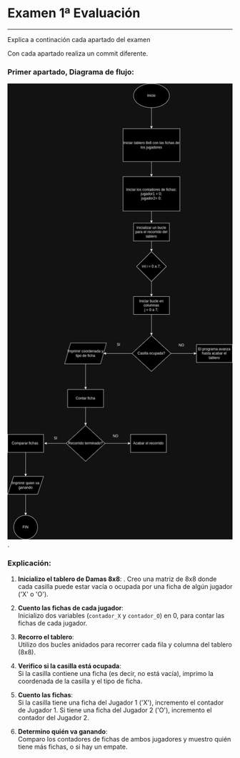 # Examen 1ª Evaluación

---
 
Explica a continación cada apartado del examen

Con cada apartado realiza un commit diferente.

### Primer apartado, Diagrama de flujo:

![DiagramaExamen (1).jpg](DiagramaExamen%20%281%29.jpg).



### Explicación: 
1. **Inicializo el tablero de Damas 8x8**:  .
   Creo una matriz de 8x8 donde cada casilla puede estar vacía o ocupada por una ficha de algún jugador ('X' o 'O').

2. **Cuento las fichas de cada jugador**:  
   Inicializo dos variables (`contador_X` y `contador_O`) en 0, para contar las fichas de cada jugador.

3. **Recorro el tablero**:  
   Utilizo dos bucles anidados para recorrer cada fila y columna del tablero (8x8).

4. **Verifico si la casilla está ocupada**:  
   Si la casilla contiene una ficha (es decir, no está vacía), imprimo la coordenada de la casilla y el tipo de ficha.

5. **Cuento las fichas**:  
   Si la casilla tiene una ficha del Jugador 1 ('X'), incremento el contador de Jugador 1. Si tiene una ficha del Jugador 2 ('O'), incremento el contador del Jugador 2.

6. **Determino quién va ganando**:  
   Comparo los contadores de fichas de ambos jugadores y muestro quién tiene más fichas, o si hay un empate.